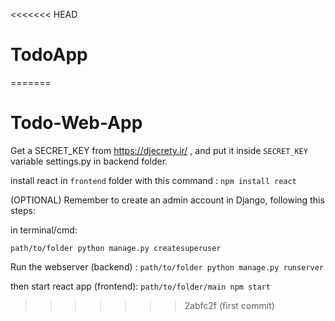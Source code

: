 <<<<<<< HEAD
# TodoApp
=======
# Todo-Web-App
Get a  SECRET_KEY from https://djecrety.ir/ , and put it inside `SECRET_KEY` variable settings.py in backend folder.


install react in `frontend` folder with this command : `npm install react`



(OPTIONAL) Remember to create an admin account in Django, following this steps:

in terminal/cmd:
```
path/to/folder python manage.py createsuperuser
```

Run the webserver (backend) : ```path/to/folder python manage.py runserver```

then start react app (frontend): ```path/to/folder/main npm start```


>>>>>>> 2abfc2f (first commit)
